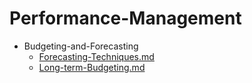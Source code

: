 
# Performance-Management

- Budgeting-and-Forecasting
  - [Forecasting-Techniques.md](./Forecasting-Techniques.md)
  - [Long-term-Budgeting.md](./Long-term-Budgeting.md)
